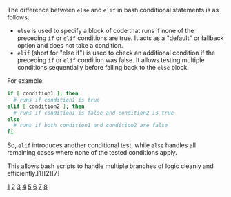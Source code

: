 The difference between `else` and `elif` in bash conditional statements is as follows:

- `else` is used to specify a block of code that runs if none of the preceding `if` or `elif` conditions are true. It acts as
  a "default" or fallback option and does not take a condition.
- `elif` (short for "else if") is used to check an additional condition if the preceding `if` or `elif` condition was false.
  It allows testing multiple conditions sequentially before falling back to the `else` block.

For example:

```bash
if [ condition1 ]; then
  # runs if condition1 is true
elif [ condition2 ]; then
  # runs if condition1 is false and condition2 is true
else
  # runs if both condition1 and condition2 are false
fi
```

So, `elif` introduces another conditional test, while `else` handles all remaining cases where none of the tested conditions
apply.

This allows bash scripts to handle multiple branches of logic cleanly and efficiently.[1][2][7]

[1](https://beebom.com/bash-if-else-explained-examples/) [2](https://www.freekb.net/Article?id=778)
[3](https://stackoverflow.com/questions/16034749/if-elif-else-statement-issues-in-bash)
[4](https://phoenixnap.com/kb/bash-if-statement) [5](https://www.reddit.com/r/bash/comments/t2dylu/switch_vs_if_elif/)
[6](https://www.pluralsight.com/resources/blog/cloud/conditions-in-bash-scripting-if-statements)
[7](https://www.codecademy.com/forum_questions/513519e9b9b2e6892e0024fe) [8](https://www.youtube.com/watch?v=QALD8r0JQPY)

